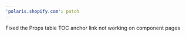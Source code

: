 ```yaml
---
'polaris.shopify.com': patch
---
```


Fixed the Props table TOC anchor link not working on component pages

